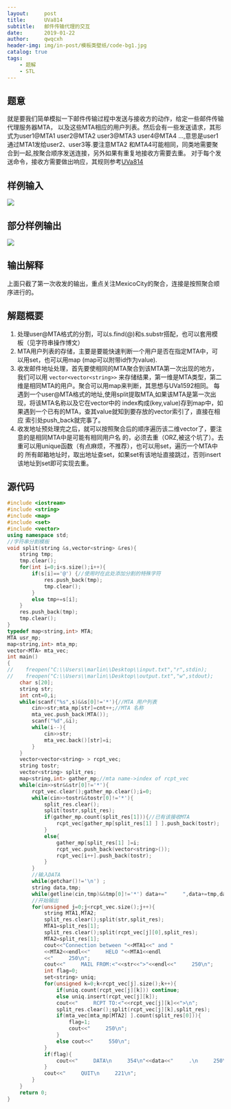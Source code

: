 ```yaml
---
layout:     post
title:      UVa814
subtitle:   邮件传输代理的交互
date:       2019-01-22
author:     qwqcxh
header-img: img/in-post/模板类壁纸/code-bg1.jpg
catalog: true
tags:
    - 题解
    - STL
---
```


## 题意

就是要我们简单模拟一下邮件传输过程中发送与接收方的动作，给定一些邮件传输代理服务器MTA，
以及这些MTA相应的用户列表。然后会有一些发送请求，其形式为user1@MTA1 user2@MTA2
user3@MTA3 user4@MTA4 ...,意思是user1通过MTA1发给user2、user3等.要注意MTA2
和MTA4可能相同，同类地需要聚合到一起,按聚合顺序发送连接，另外如果有重复地接收方需要去重。
对于每个发送命令，接收方需要做出响应，其规则参考[UVa814](https://vjudge.net/problem/UVA-814)

## 样例输入

![](https://raw.github.com/qwqcxh/qwqcxh.github.io/master/img/in-post/%E9%A2%98%E8%A7%A3/UVa814-input.jpg)

## 部分样例输出

![](https://raw.github.com/qwqcxh/qwqcxh.github.io/master/img/in-post/%E9%A2%98%E8%A7%A3/UVa814-output.jpg)

## 输出解释

上面只截了第一次收发的输出，重点关注MexicoCity的聚合，连接是按照聚合顺序进行的。

## 解题概要

1. 处理user@MTA格式的分割，可以s.find(@)和s.substr搭配，也可以套用模板（见字符串操作博文）
2. MTA用户列表的存储，主要是要能快速判断一个用户是否在指定MTA中，可以用set，也可以用map
   (map可以附带id作为value).
3. 收发邮件地址处理，首先要使相同的MTA聚合到该MTA第一次出现的地方，我们可以用 `vector<vector<string>>`
   来存储结果，第一维是MTA类型，第二维是相同MTA的用户。聚合可以用map来判断，其思想与UVa1592相同。
   每遇到一个user@MTA格式的地址,使用split提取MTA,如果该MTA是第一次出现，将该MTA名称以及它在vector中的
   index构成(key,value)存到map中，如果遇到一个已有的MTA，查其value就知到要存放的vector索引了，直接在相应
   索引处push_back就完事了。
4. 收发地址预处理完之后，就可以按照聚合后的顺序遍历该二维vector了，要注意的是相同MTA中是可能有相同用户名
   的，必须去重（ORZ,被这个坑了）。去重可以用unique函数（有点麻烦，不推荐），也可以用set，遍历一个MTA中的
   所有邮箱地址时，取出地址查set，如果set有该地址直接跳过，否则insert该地址到set即可实现去重。

## 源代码

```CPP
#include <iostream>
#include <string>
#include <map>
#include <set>
#include <vector>
using namespace std;
//字符串分割模板
void split(string &s,vector<string> &res){
    string tmp;
    tmp.clear();
    for(int i=0;i<s.size();i++){
        if(s[i]=='@') {//使用时在此处添加分割的特殊字符
            res.push_back(tmp);
            tmp.clear();
        }
        else tmp+=s[i];
    }
    res.push_back(tmp);
    tmp.clear();
}
typedef map<string,int> MTA;
MTA usr_mp;
map<string,int> mta_mp;
vector<MTA> mta_vec;
int main()
{
//    freopen("C:\\Users\\marlin\\Desktop\\input.txt","r",stdin);
//    freopen("C:\\Users\\marlin\\Desktop\\output.txt","w",stdout);
    char s[20];
    string str;
    int cnt=0,i;
    while(scanf("%s",s)&&s[0]!='*'){//MTA 用户列表
        cin>>str;mta_mp[str]=cnt++;//MTA 名称
        mta_vec.push_back(MTA());
        scanf("%d",&i);
        while(i--){
            cin>>str;
            mta_vec.back()[str]=i;
        }
    }
    vector<vector<string> > rcpt_vec;
    string tostr;
    vector<string> split_res;
    map<string,int> gather_mp;//mta name->index of rcpt_vec
    while(cin>>str&&str[0]!='*'){
        rcpt_vec.clear();gather_mp.clear();i=0;
        while(cin>>tostr&&tostr[0]!='*'){
            split_res.clear();
            split(tostr,split_res);
            if(gather_mp.count(split_res[1])){//已有该接收MTA
                rcpt_vec[gather_mp[split_res[1] ] ].push_back(tostr);
            }
            else{
                gather_mp[split_res[1] ]=i;
                rcpt_vec.push_back(vector<string>());
                rcpt_vec[i++].push_back(tostr);
            }
        }
        //输入DATA
        while(getchar()!='\n') ;
        string data,tmp;
        while(getline(cin,tmp)&&tmp[0]!='*') data+="     ",data+=tmp,data+='\n';
        //开始输出
        for(unsigned j=0;j<rcpt_vec.size();j++){
            string MTA1,MTA2;
            split_res.clear();split(str,split_res);
            MTA1=split_res[1];
            split_res.clear();split(rcpt_vec[j][0],split_res);
            MTA2=split_res[1];
            cout<<"Connection between "<<MTA1<<" and "
            <<MTA2<<endl<<"     HELO "<<MTA1<<endl
            <<"     250\n";
            cout<<"     MAIL FROM:<"<<str<<">"<<endl<<"     250\n";
            int flag=0;
            set<string> uniq;
            for(unsigned k=0;k<rcpt_vec[j].size();k++){
                if(uniq.count(rcpt_vec[j][k])) continue;
                else uniq.insert(rcpt_vec[j][k]);
                cout<<"     RCPT TO:<"<<rcpt_vec[j][k]<<">\n";
                split_res.clear();split(rcpt_vec[j][k],split_res);
                if(mta_vec[mta_mp[MTA2] ].count(split_res[0])){
                    flag=1;
                    cout<<"     250\n";
                }
                else cout<<"     550\n";
            }
            if(flag){
                cout<<"     DATA\n     354\n"<<data<<"     .\n     250\n";
            }
            cout<<"     QUIT\n     221\n";
        }
    }
    return 0;
}

```